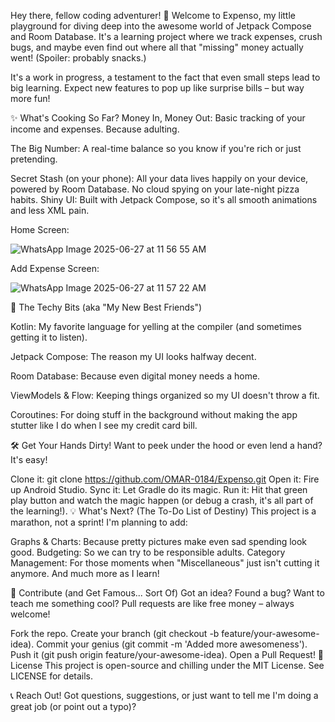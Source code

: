 Hey there, fellow coding adventurer! 👋 Welcome to Expenso, my little playground for diving deep into the awesome world of Jetpack Compose and Room Database. It's a learning project where we track expenses, crush bugs, and maybe even find out where all that "missing" money actually went! (Spoiler: probably snacks.)

It's a work in progress, a testament to the fact that even small steps lead to big learning. Expect new features to pop up like surprise bills – but way more fun!

✨ What's Cooking So Far?
Money In, Money Out: Basic tracking of your income and expenses. Because adulting.


The Big Number: A real-time balance so you know if you're rich or just pretending.



Secret Stash (on your phone): All your data lives happily on your device, powered by Room Database. No cloud spying on your late-night pizza habits.
Shiny UI: Built with Jetpack Compose, so it's all smooth animations and less XML pain.



Home Screen:


![WhatsApp Image 2025-06-27 at 11 56 55 AM](https://github.com/user-attachments/assets/f8f1a5ea-c20c-433c-9846-fd86bff23101)


Add Expense Screen:



![WhatsApp Image 2025-06-27 at 11 57 22 AM](https://github.com/user-attachments/assets/6c19ba84-db99-41bb-ae2c-e5de8c0f213b)


🚀 The Techy Bits (aka "My New Best Friends")


Kotlin: My favorite language for yelling at the compiler (and sometimes getting it to listen).


Jetpack Compose: The reason my UI looks halfway decent.


Room Database: Because even digital money needs a home.


ViewModels & Flow: Keeping things organized so my UI doesn't throw a fit.


Coroutines: For doing stuff in the background without making the app stutter like I do when I see my credit card bill.



🛠️ Get Your Hands Dirty!
Want to peek under the hood or even lend a hand? It's easy!

Clone it: git clone https://github.com/OMAR-0184/Expenso.git
Open it: Fire up Android Studio.
Sync it: Let Gradle do its magic.
Run it: Hit that green play button and watch the magic happen (or debug a crash, it's all part of the learning!).
💡 What's Next? (The To-Do List of Destiny)
This project is a marathon, not a sprint! I'm planning to add:

Graphs & Charts: Because pretty pictures make even sad spending look good.
Budgeting: So we can try to be responsible adults.
Category Management: For those moments when "Miscellaneous" just isn't cutting it anymore.
And much more as I learn!

🤝 Contribute (and Get Famous... Sort Of)
Got an idea? Found a bug? Want to teach me something cool? Pull requests are like free money – always welcome!

Fork the repo.
Create your branch (git checkout -b feature/your-awesome-idea).
Commit your genius (git commit -m 'Added more awesomeness').
Push it (git push origin feature/your-awesome-idea).
Open a Pull Request!
📄 License
This project is open-source and chilling under the MIT License. See LICENSE for details.

📞 Reach Out!
Got questions, suggestions, or just want to tell me I'm doing a great job (or point out a typo)?

